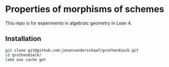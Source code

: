 # Properties of morphisms of schemes

This repo is for experiments in algebraic geometry in Lean 4.

## Installation

```bash
git clone git@github.com:jonasvanderschaaf/grothendieck.git
cd grothendieck/
lake exe cache get
```
